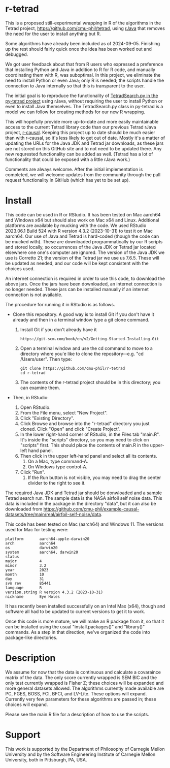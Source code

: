 # r-tetrad

This is a proposed still-experimental wrapping in R of the algorithms in the Tetrad project, https://github.com/cmu-phil/tetrad, using [rJava](https://rdrr.io/cran/rJava/man/) that removes the need for the user to install anything but R.

Some algorithms have already been included as of 2024-09-05. Finishing up the rest should fairly quick once the idea has been worked out and debugged.

We got user feedback about that from R users who expressed a preference that installing Python and Java in addition to R for R code, and manually coordinating them with R, was suboptimal. In this project, we eliminate the need to install Python or even Java; only R is needed; the scripts handle the connection to Java internally so that this is transparent to the user. 

The initial goal is to reproduce the functionality of [TetradSearch.py in the py-tetrad project](https://github.com/cmu-phil/py-tetrad/blob/main/pytetrad/tools/TetradSearch.py) using rJava, without requiring the user to install Python or even to install Java themselves. The TetradSearch.py class in py-tetrad is a model we can follow for creating methods for our new R wrapping.

This will hopefully provide more up-to-date and more easily maintainable access to the current Tetrad library code than our previous Tetrad rJava project, [r-causal](https://github.com/bd2kccd/r-causal). Keeping this project up to date should be much easier than with r-causal, so it's less likely to get out of date. Mostly it's a matter of updating the URLs for the Java JDK and Tetrad jar downloads, as these jars are not stored on this GitHub site and to not need to be updated there. Any new requrested functionality can be added as well. (Tetrad has a lot of functionality that could be exposed with a little rJava work.)

Comments are always welcome. After the initial implementation is completed, we will welcome updates from the community through the pull request functionality in GitHub (which has yet to be set up).

# Install

This code can be used in R or RStudio. It has been tested on Mac aarch64 and Windows x64 but should also work on Mac x64 and Linux. Additional platforms are available by mucking with the code. We used RStudio 2023.06.1 Build 524 with R version 4.3.2 (2023-10-31) to test it on Mac aarch64. Our use of Java and Tetrad is hard-coded (though the code can be mucked with). These are downloaded programmatically by our R scripts and stored locally, so occurrences of the Java JDK or Tetrad jar located elsewhere one one's computer are ignored. The version of the Java JDK we use is Corretto 21; the version of the Tetrad jar we use us 7.6.5. These will be updated as needed, and our code will be kept consistent with the choices used.

An internet connection is required in order to use this code, to download the above jars. Once the jars have been downloaded, an internet connection is no longer needed. These jars can be installed manually if an internet connection is not available.

The procedure for running it in RStudio is as follows.

* Clone this repository. A good way is to install Git if you don't have it already and then in a terminal window type a git clone command.
    1. Install Git if you don't already have it
        ```
        https://git-scm.com/book/en/v2/Getting-Started-Installing-Git
        ```
    1. Open a terminal window and use the cd command to move to a directory where you'e like to clone the repository--e.g. "cd /Users/user". Then type:
       ```
       git clone https://github.com/cmu-phil/r-tetrad
       cd r-tetrad
       ```
    1. The contents of the r-tetrad project should be in this directory; you can examine them.

* Then, in RStudio:
    1. Open RStudio.
    1. From the File menu, select "New Project".
    1. Click "Existing Directory".
    1. Click Browse and browse into the "r-tetrad" directory you just cloned. Click "Open" and click "Create Project".
    1. In the lower right-hand corner of RStudio, in the Files tab "main.R". It's inside the "scripts" directory, so you may need to click on "scripts" first. This should place the contents of main.R in the upper-left hand panel.
    1. Then click in the upper left-hand panel and select all its contents.
        1. On a Mac, type command-A.
        2. On Windows type control-A.
    1. Click "Run".
        1. If the Run button is not visible, you may need to drag the center divider to the right to see it.

The required Java JDK and Tetrad jar should be donwloaded and a sample Tetrad search run. The sample data is the NASA airfoil self noise data. This data is included in the package in the directory "data", but it can also be downloaded from https://github.com/cmu-phil/example-causal-datasets/tree/main/real/airfoil-self-noise/data.

This code has been tested on Mac (aarch64) and Windows 11. The versions used for Mac for testing were:

```
platform       aarch64-apple-darwin20      
arch           aarch64                     
os             darwin20                    
system         aarch64, darwin20           
status                                     
major          4                           
minor          3.2                         
year           2023                        
month          10                          
day            31                          
svn rev        85441                       
language       R                           
version.string R version 4.3.2 (2023-10-31)
nickname       Eye Holes
```

It has recently been installed successfully on an Intel Max (x64), though and software all had to be updated to current versions to get it to work.

Once this code is more mature, we will make an R package from it, so that it can be installed using the usual "install.packages()" and "library()" commands. As a step in that direction, we've organized the code into package-like directories.

# Description

We assume for now that the data is continuous and calculate a covaraince matrix of the data. The only score currently wrapped is SEM BIC and the only test currently wrapped is Fisher Z; these choices will be expanded and more general datasets allowed. The algorithms currently made available are PC, FGES, BOSS, FCI, BFCI, and LV-Lite. These options will expand. Currently very few parameters for these algorithms are passed in; these choices will expand.

Please see the main.R file for a description of how to use the scripts.

# Support

This work is supported by the Department of Philosophy of Carnegie Mellon University and by the Software Engineering Institute of Carnegie Mellon University, both in Pittsburgh, PA, USA.
